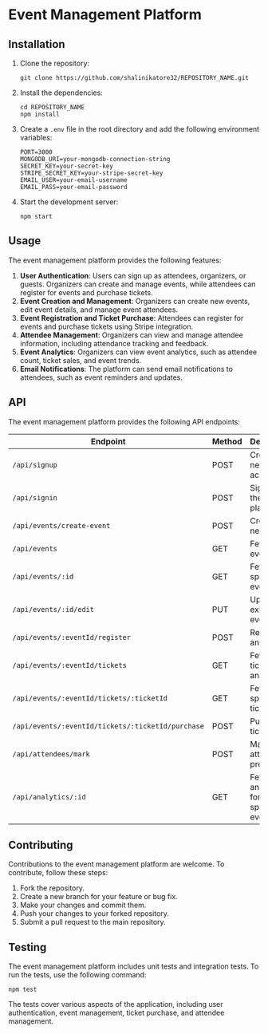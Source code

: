 # Event Management Platform

## Installation

1. Clone the repository:
   ```
   git clone https://github.com/shalinikatore32/REPOSITORY_NAME.git
   ```
2. Install the dependencies:
   ```
   cd REPOSITORY_NAME
   npm install
   ```
3. Create a `.env` file in the root directory and add the following environment variables:
   ```
   PORT=3000
   MONGODB_URI=your-mongodb-connection-string
   SECRET_KEY=your-secret-key
   STRIPE_SECRET_KEY=your-stripe-secret-key
   EMAIL_USER=your-email-username
   EMAIL_PASS=your-email-password
   ```
4. Start the development server:
   ```
   npm start
   ```

## Usage

The event management platform provides the following features:

1. **User Authentication**: Users can sign up as attendees, organizers, or guests. Organizers can create and manage events, while attendees can register for events and purchase tickets.
2. **Event Creation and Management**: Organizers can create new events, edit event details, and manage event attendees.
3. **Event Registration and Ticket Purchase**: Attendees can register for events and purchase tickets using Stripe integration.
4. **Attendee Management**: Organizers can view and manage attendee information, including attendance tracking and feedback.
5. **Event Analytics**: Organizers can view event analytics, such as attendee count, ticket sales, and event trends.
6. **Email Notifications**: The platform can send email notifications to attendees, such as event reminders and updates.

## API

The event management platform provides the following API endpoints:

| Endpoint                                     | Method | Description                                                  |
| -------------------------------------------- | ------ | ------------------------------------------------------------ |
| `/api/signup`                                | POST   | Create a new user account.                                  |
| `/api/signin`                                | POST   | Sign in to the platform.                                    |
| `/api/events/create-event`                   | POST   | Create a new event.                                         |
| `/api/events`                                | GET    | Fetch all events.                                          |
| `/api/events/:id`                            | GET    | Fetch a specific event by ID.                              |
| `/api/events/:id/edit`                       | PUT    | Update an existing event.                                  |
| `/api/events/:eventId/register`              | POST   | Register for an event.                                     |
| `/api/events/:eventId/tickets`               | GET    | Fetch all tickets for an event.                            |
| `/api/events/:eventId/tickets/:ticketId`     | GET    | Fetch a specific ticket.                                   |
| `/api/events/:eventId/tickets/:ticketId/purchase` | POST | Purchase a ticket.                                        |
| `/api/attendees/mark`                        | POST   | Mark an attendee as present.                               |
| `/api/analytics/:id`                         | GET    | Fetch event analytics for a specific event.               |

## Contributing

Contributions to the event management platform are welcome. To contribute, follow these steps:

1. Fork the repository.
2. Create a new branch for your feature or bug fix.
3. Make your changes and commit them.
4. Push your changes to your forked repository.
5. Submit a pull request to the main repository.


## Testing

The event management platform includes unit tests and integration tests. To run the tests, use the following command:

```
npm test
```

The tests cover various aspects of the application, including user authentication, event management, ticket purchase, and attendee management.
